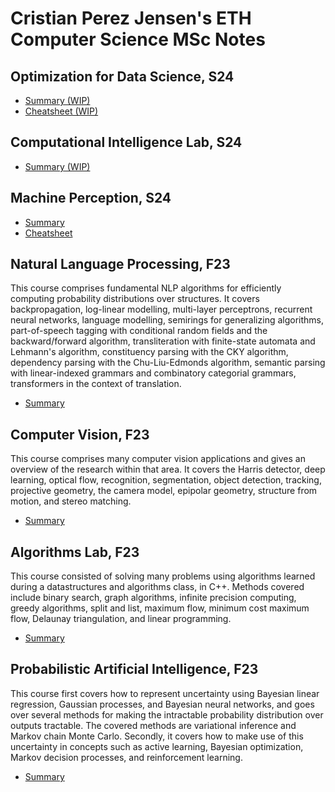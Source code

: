 # Cristian Perez Jensen's ETH Computer Science MSc Notes

## Optimization for Data Science, S24

- [Summary (WIP)](https://cristianpjensen.github.io/eth-cs-notes/optimization_for_data_science-summary.pdf)
- [Cheatsheet (WIP)](https://cristianpjensen.github.io/eth-cs-notes/optimization_for_data_science-cheatsheet.pdf)

## Computational Intelligence Lab, S24

- [Summary (WIP)](https://cristianpjensen.github.io/eth-cs-notes/computational_intelligence_lab-summary.pdf)

## Machine Perception, S24

- [Summary](https://cristianpjensen.github.io/eth-cs-notes/machine_perception-summary.pdf)
- [Cheatsheet](https://cristianpjensen.github.io/eth-cs-notes/machine_perception-cheatsheet.pdf)

## Natural Language Processing, F23

This course comprises fundamental NLP algorithms for efficiently computing probability distributions over structures. It covers backpropagation, log-linear modelling, multi-layer perceptrons, recurrent neural networks, language modelling, semirings for generalizing algorithms, part-of-speech tagging with conditional random fields and the backward/forward algorithm, transliteration with finite-state automata and Lehmann's algorithm, constituency parsing with the CKY algorithm, dependency parsing with the Chu-Liu-Edmonds algorithm, semantic parsing with linear-indexed grammars and combinatory categorial grammars, transformers in the context of translation.

 - [Summary](https://cristianpjensen.github.io/eth-cs-notes/natural_language_processing-summary.pdf)

## Computer Vision, F23

This course comprises many computer vision applications and gives an overview of the research within that area. It covers the Harris detector, deep learning, optical flow, recognition, segmentation, object detection, tracking, projective geometry, the camera model, epipolar geometry, structure from motion, and stereo matching.

- [Summary](https://cristianpjensen.github.io/eth-cs-notes/computer_vision-summary.pdf)

## Algorithms Lab, F23

This course consisted of solving many problems using algorithms learned during a datastructures and algorithms class, in C++. Methods covered include binary search, graph algorithms, infinite precision computing, greedy algorithms, split and list, maximum flow, minimum cost maximum flow, Delaunay triangulation, and linear programming.

 - [Summary](https://cristianpjensen.github.io/eth-cs-notes/algorithms_lab-summary.pdf)

## Probabilistic Artificial Intelligence, F23

This course first covers how to represent uncertainty using Bayesian linear regression, Gaussian processes, and Bayesian neural networks, and goes over several methods for making the intractable probability distribution over outputs tractable. The covered methods are variational inference and Markov chain Monte Carlo. Secondly, it covers how to make use of this uncertainty in concepts such as active learning, Bayesian optimization, Markov decision processes, and reinforcement learning.

- [Summary](https://cristianpjensen.github.io/eth-cs-notes/probabilistic_artificial_intelligence-summary.pdf)
